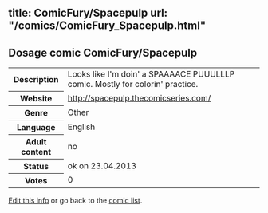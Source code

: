 title: ComicFury/Spacepulp
url: "/comics/ComicFury_Spacepulp.html"
---
Dosage comic ComicFury/Spacepulp
-----------------------------------------

<p id="msg"></p>
<script type="text/javascript">
if (window.location.search === '?edit_info_mail=sent_ok') {
  var elem = document.getElementById("msg");
  elem.innerHTML = 'Edited information sucessfully sent.';
  elem.className = 'ok';
}
</script>
<table class="comicinfo">
<tr>
<th>Description</th><td>Looks like I'm doin' a SPAAAACE PUUULLLP comic. Mostly for colorin' practice.</td>
</tr>
<tr>
<th>Website</th><td><a href="http://spacepulp.thecomicseries.com/">http://spacepulp.thecomicseries.com/</a></td>
</tr>
<tr>
<th>Genre</th><td>Other</td>
</tr>
<tr>
<th>Language</th><td>English</td>
</tr>
<tr>
<th>Adult content</th><td>no</td>
</tr>
<tr>
<th>Status</th><td>ok on 23.04.2013</td>
</tr>
<tr>
<th>Votes</th><td>0</td>
</tr>
</table>

[Edit this info](ComicFury_Spacepulp_edit.html) or go back to the [comic list](../comic-index.html).
